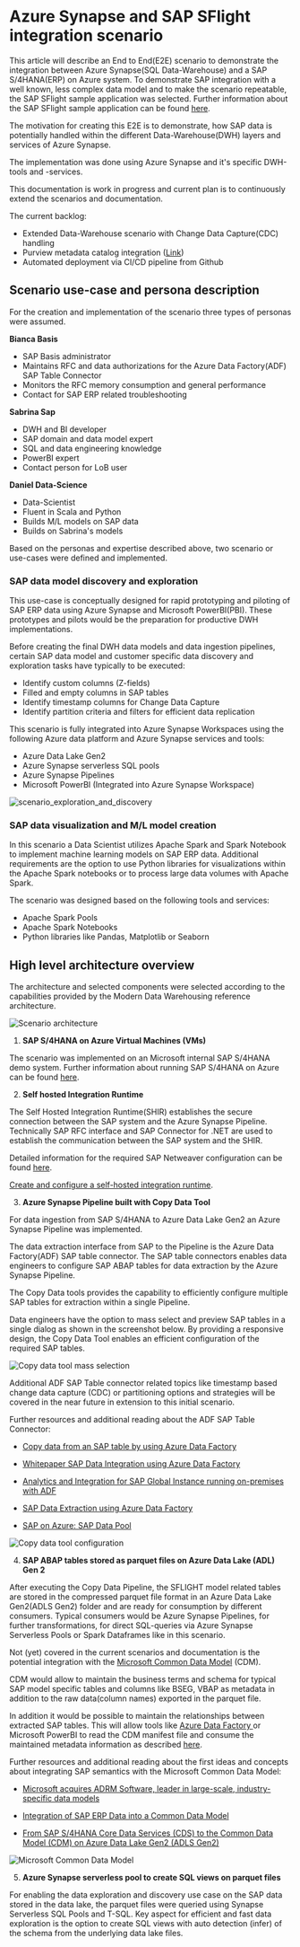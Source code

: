 # Azure Synapse and SAP SFlight integration scenario 
 This article will describe an End to End(E2E) scenario to demonstrate the integration between Azure Synapse(SQL Data-Warehouse) and a SAP S/4HANA(ERP) on Azure system. To demonstrate SAP integration with a well known, less complex data model and to make the scenario repeatable, the SAP SFlight sample application was selected. Further information about the SAP SFlight sample application can be found [here](https://help.sap.com/doc/saphelp_nw70/7.0.31/en-US/cf/21f304446011d189700000e8322d00/content.htm?no_cache=true).

 The motivation for creating this E2E is to demonstrate, how SAP data is potentially handled within the different Data-Warehouse(DWH) layers and services of Azure Synapse. 

 The implementation was done using Azure Synapse and it's specific DWH-tools and -services. 

 This documentation is work in progress and current plan is to continuously extend the scenarios and documentation.  

 The current backlog: 
 * Extended Data-Warehouse scenario with Change Data Capture(CDC) handling
 * Purview metadata catalog integration ([Link](https://www.youtube.com/watch?v=Q9aIs9cnmps))
 * Automated deployment via CI/CD pipeline from Github

## Scenario use-case and persona description 
For the creation and implementation of the scenario three types of personas were assumed.

__Bianca Basis__
* SAP Basis administrator
* Maintains RFC and data authorizations for the Azure Data Factory(ADF) SAP Table Connector 
* Monitors the RFC memory consumption and general performance 
* Contact for SAP ERP related troubleshooting  

__Sabrina Sap__
* DWH and BI developer 
* SAP domain and data model expert 
* SQL and data engineering knowledge 
* PowerBI expert 
* Contact person for LoB user 

__Daniel Data-Science__
* Data-Scientist 
* Fluent in Scala and Python 
* Builds M/L models on SAP data 
* Builds on Sabrina's models 

Based on the personas and expertise described above, two scenario or use-cases were defined and implemented. 

### SAP data model discovery and exploration 
This use-case is conceptually designed for rapid prototyping and piloting of SAP ERP data using Azure Synapse and Microsoft PowerBI(PBI). These prototypes and pilots would be the preparation for productive DWH implementations. 

Before creating the final DWH data models and data ingestion pipelines, certain SAP data model and customer specific data discovery and exploration tasks have typically to be executed: 
* Identify custom columns (Z-fields)
* Filled and empty columns in SAP tables
* Identify timestamp columns for Change Data Capture  
* Identify partition criteria and filters for efficient data replication 

This scenario is fully integrated into Azure Synapse Workspaces using the following Azure data platform and Azure Synapse services and tools: 

* Azure Data Lake Gen2 
* Azure Synapse serverless SQL pools 
* Azure Synapse Pipelines
* Microsoft PowerBI (Integrated into Azure Synapse Workspace)

![ scenario_exploration_and_discovery](https://github.com/ROBROICH/AZURE_SYNAPSE_AND_SAP_SFLIGHT_DEMO/blob/main/img/scenario_exploration_and_discovery.png?raw=true)

### SAP data visualization and M/L model creation 
In this scenario a Data Scientist utilizes Apache Spark and Spark Notebook to implement machine learning models on SAP ERP data. Additional requirements are the option to use Python libraries for visualizations within the Apache Spark notebooks or to process large data volumes with Apache Spark. 

The scenario was designed based on the following tools and services:
* Apache Spark Pools 
* Apache Spark Notebooks 
* Python libraries like Pandas, Matplotlib or Seaborn 


## High level architecture overview 
The architecture and selected components were selected according to the capabilities provided by the Modern Data Warehousing reference architecture. 

![Scenario architecture](https://github.com/ROBROICH/AZURE_SYNAPSE_AND_SAP_SFLIGHT_DEMO/blob/main/img/architecture.png?raw=true)


1. __SAP S/4HANA on Azure Virtual Machines (VMs)__

The scenario was implemented on an Microsoft internal SAP S/4HANA demo system. 
Further information about running SAP S/4HANA on Azure can be found 
[here](https://docs.microsoft.com/en-us/azure/architecture/reference-architectures/sap/sap-s4hana).


2. __Self hosted Integration Runtime__

The Self Hosted Integration Runtime(SHIR) establishes the secure connection between the SAP system and the Azure Synapse Pipeline. 
Technically SAP RFC interface and SAP Connector for .NET are used to establish the communication between the SAP system and the SHIR. 

Detailed information for the required SAP Netweaver configuration can be found [here](https://docs.microsoft.com/en-us/azure/data-factory/connector-sap-table#prerequisites). 


[Create and configure a self-hosted integration runtime](https://docs.microsoft.com/en-us/azure/data-factory/create-self-hosted-integration-runtime). 

3. __Azure Synapse Pipeline built with Copy Data Tool__

For data ingestion from SAP S/4HANA to Azure Data Lake Gen2 an Azure Synapse Pipeline was implemented. 

The data extraction interface from SAP to the Pipeline is the Azure Data Factory(ADF) SAP table connector. 
The SAP table connectors enables data engineers to configure SAP ABAP tables for data extraction by the Azure Synapse Pipeline. 

The Copy Data tools provides the capability to efficiently configure multiple SAP tables for extraction within a single Pipeline. 

Data engineers have the option to mass select and preview SAP tables in a single dialog as shown in the screenshot below. By providing a responsive design, the Copy Data Tool enables an efficient configuration of the required SAP tables. 

![Copy data tool mass selection](https://github.com/ROBROICH/AZURE_SYNAPSE_AND_SAP_SFLIGHT_DEMO/blob/main/img/CopyDataTool1.png?raw=true)

Additional ADF SAP Table connector related topics like timestamp based change data capture (CDC) or partitioning options and strategies will be covered in the near future in extension to this initial scenario. 

Further resources and additional reading about the ADF SAP Table Connector: 

* [Copy data from an SAP table by using Azure Data Factory](https://docs.microsoft.com/en-us/azure/data-factory/connector-sap-table)

* [Whitepaper SAP Data Integration using Azure Data Factory](https://github.com/Azure/Azure-DataFactory/blob/main/whitepaper/SAP%20Data%20Integration%20using%20Azure%20Data%20Factory.pdf)

* [Analytics and Integration for SAP Global Instance running on-premises with ADF](https://techcommunity.microsoft.com/t5/running-sap-applications-on-the/analytics-and-integration-for-sap-global-instance-running-on/ba-p/1431602)

* [SAP Data Extraction using Azure Data Factory](https://github.com/bdelangh/ADF_SAPDataExtraction)

* [SAP on Azure: SAP Data Pool](https://azuremarketplace.microsoft.com/en-us/marketplace/apps/verovisgmbh.adva_app_sapdwh)


![Copy data tool configuration](https://github.com/ROBROICH/AZURE_SYNAPSE_AND_SAP_SFLIGHT_DEMO/blob/main/img/CopyDataTool2.png?raw=true)

4. __SAP ABAP tables stored as parquet files on Azure Data Lake (ADL) Gen 2__

After executing the Copy Data Pipeline, the SFLIGHT model related tables are stored in the compressed parquet file format in an Azure Data Lake Gen2(ADLS Gen2) folder and are ready for consumption by different consumers. Typical consumers would be Azure Synapse Pipelines, for further transformations, for direct SQL-queries via Azure Synapse Serverless Pools or Spark Dataframes like in this scenario. 

Not (yet) covered in the current scenarios and documentation is the potential integration with the [Microsoft Common Data Model](https://github.com/Microsoft/CDM) (CDM). 

CDM would allow to maintain the business terms and schema for typical SAP model specific tables and columns like BSEG, VBAP as metadata in addition to the raw data(column names) exported in the parquet file. 

In addition it would be possible to maintain the relationships between extracted SAP tables. 
This will allow tools like [Azure Data Factory ](https://docs.microsoft.com/en-us/azure/data-factory/format-common-data-model) or Microsoft PowerBI to read the CDM manifest file and consume the maintained metadata information as described [here](https://powerbi.microsoft.com/en-us/blog/whats-new-in-dataflows-april-2021/).

Further resources and additional reading about the first ideas and concepts about integrating SAP semantics with the Microsoft Common Data Model: 

* [Microsoft acquires ADRM Software, leader in large-scale, industry-specific data models](https://blogs.microsoft.com/blog/2020/06/18/microsoft-acquires-adrm-software-leader-in-large-scale-industry-specific-data-model)

* [Integration of SAP ERP Data into a Common Data Model](https://blogs.sap.com/2020/12/03/integration-of-sap-erp-data-into-a-common-data-model/)

* [From SAP S/4HANA Core Data Services (CDS) to the Common Data Model (CDM) on Azure Data Lake Gen2 (ADLS Gen2)](https://github.com/ROBROICH/SAP_AND_COMMON_DATA_MODEL_DEMO)

![Microsoft Common Data Model](https://powerbiblogscdn.azureedge.net/wp-content/uploads/2021/04/CDM-universe-graphic.png)

5. __Azure Synapse serverless pool to create SQL views on parquet files__

For enabling the data exploration and discovery use case on the SAP data stored in the data lake, the parquet files were queried using Synapse Serverless SQL Pools and T-SQL. Key aspect for efficient and fast data exploration is the option to create SQL views with auto detection (infer) of the schema from the underlying data lake files.


